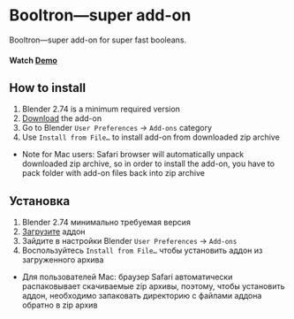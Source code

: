 Booltron—super add-on
==========================

Booltron—super add-on for super fast booleans.

#### Watch [Demo]


How to install
--------------------------

1. Blender 2.74 is a minimum required version
2. [Download][addon] the add-on
3. Go to Blender `User Preferences` → `Add-ons` category
4. Use `Install from File…` to install add-on from downloaded zip archive

* Note for Mac users: Safari browser will automatically unpack downloaded zip archive, so in order to install the add-on, you have to pack folder with add-on files back into zip archive


Установка
--------------------------
1. Blender 2.74 минимально требуемая версия
2. [Загрузите][addon] аддон
3. Зайдите в настройки Blender `User Preferences` → `Add-ons`
4. Воспользуйтесь `Install from File…` чтобы установить аддон из загруженного архива

* Для пользователей Mac: браузер Safari автоматически распаковывает скачиваемые zip архивы, поэтому, чтобы установить аддон, необходимо запаковать директорию с файлами аддона обратно в zip архив


[addon]: https://github.com/mrachinskiy/booltron/archive/master.zip
[Demo]: https://youtu.be/KxbJSUQpw7I
